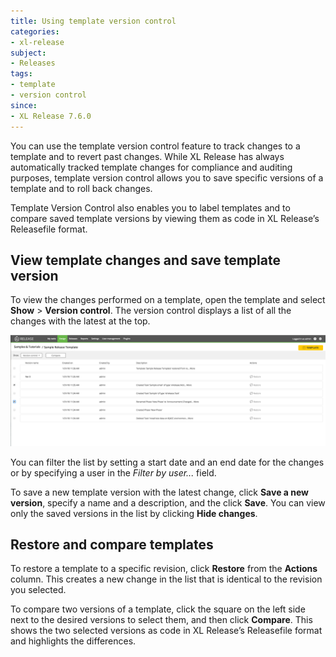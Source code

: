 ```yaml
---
title: Using template version control
categories:
- xl-release
subject:
- Releases
tags:
- template
- version control
since:
- XL Release 7.6.0
---
```


You can use the template version control feature to track changes to a template and to revert past changes. While XL Release has always automatically tracked template changes for compliance and auditing purposes, template version control allows you to save specific versions of a template and to roll back changes.

Template Version Control also enables you to label templates and to compare saved template versions by viewing them as code in XL Release’s Releasefile format.

## View template changes and save template version

To view the changes performed on a template, open the template and select **Show** > **Version control**. The version control displays a list of all the changes with the latest at the top.

![Version control](../images/version-control.png)

You can filter the list by setting a start date and an end date for the changes or by specifying a user in the *Filter by user...* field.

To save a new template version with the latest change, click **Save a new version**, specify a name and a description, and the click **Save**. You can view only the saved versions in the list by clicking **Hide changes**.

## Restore and compare templates

To restore a template to a specific revision, click **Restore** from the **Actions** column. This creates a new change in the list that is identical to the revision you selected.

To compare two versions of a template, click the square on the left side next to the desired versions to select them, and then click **Compare**. This shows the two selected versions as code in XL Release’s Releasefile format and highlights the differences.

